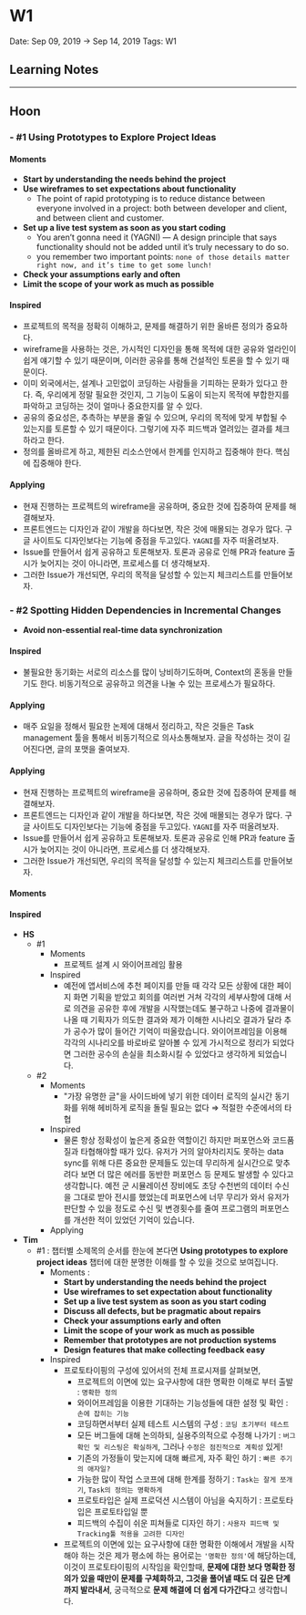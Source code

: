 # W1

Date: Sep 09, 2019 → Sep 14, 2019
Tags: W1

## Learning Notes

---

## **Hoon**

### - #1 Using Prototypes to Explore Project Ideas

#### Moments

- **Start by understanding the needs behind the project**
- **Use wireframes to set expectations about functionality**
  - The point of rapid prototyping is to reduce distance between everyone involved in a project: both between developer and client, and between client and customer.
- **Set up a live test system as soon as you start coding**
  - You aren’t gonna need it (YAGNI) — A design principle that says functionality should not be added until it’s truly necessary to do so.
  - you remember two important points: `none of those details matter right now, and it’s time to get some lunch!`
- **Check your assumptions early and often**
- **Limit the scope of your work as much as possible**

#### Inspired

- 프로젝트의 목적을 정확히 이해하고, 문제를 해결하기 위한 올바른 정의가 중요하다.
- wireframe을 사용하는 것은, 가시적인 디자인을 통해 목적에 대한 공유와 얼라인이 쉽게 얘기할 수 있기 때문이며, 이러한 공유를 통해 건설적인 토론을 할 수 있기 때문이다.
- 이미 외국에서는, 설계나 고민없이 코딩하는 사람들을 기피하는 문화가 있다고 한다. 즉, 우리에게 정말 필요한 것인지, 그 기능이 도움이 되는지 목적에 부합한지를 파악하고 코딩하는 것이 얼마나 중요한지를 알 수 있다.
- 공유의 중요성은, 추측하는 부분을 줄일 수 있으며, 우리의 목적에 맞게 부합될 수 있는지를 토론할 수 있기 때문이다. 그렇기에 자주 피드백과 열려있는 결과를 체크하라고 한다.
- 정의를 올바르게 하고, 제한된 리소스안에서 한계를 인지하고 집중해야 한다. 핵심에 집중해야 한다.

#### Applying

- 현재 진행하는 프로젝트의 wireframe을 공유하며, 중요한 것에 집중하여 문제를 해결해보자.
- 프론트엔드는 디자인과 같이 개발을 하다보면, 작은 것에 매몰되는 경우가 많다. 구글 사이트도 디자인보다는 기능에 중점을 두고있다. `YAGNI`를 자주 떠올려보자.
- Issue를 만들어서 쉽게 공유하고 토론해보자. 토론과 공유로 인해 PR과 feature 출시가 늦어지는 것이 아니라면, 프로세스를 더 생각해보자.
- 그러한 Issue가 개선되면, 우리의 목적을 달성할 수 있는지 체크리스트를 만들어보자.

### - #2 Spotting Hidden Dependencies in Incremental Changes

- **Avoid non-essential real-time data synchronization**

#### Inspired

- 불필요한 동기화는 서로의 리소스를 많이 낭비하기도하며, Context의 혼동을 만들기도 한다. 비동기적으로 공유하고 의견을 나눌 수 있는 프로세스가 필요하다.

#### Applying

- 매주 요일을 정해서 필요한 논제에 대해서 정리하고, 작은 것들은 Task management 툴을 통해서 비동기적으로 의사소통해보자. 글을 작성하는 것이 길어진다면, 글의 포맷을 줄여보자.

#### Applying

- 현재 진행하는 프로젝트의 wireframe을 공유하며, 중요한 것에 집중하여 문제를 해결해보자.
- 프론트엔드는 디자인과 같이 개발을 하다보면, 작은 것에 매몰되는 경우가 많다. 구글 사이트도 디자인보다는 기능에 중점을 두고있다. `YAGNI`를 자주 떠올려보자.
- Issue를 만들어서 쉽게 공유하고 토론해보자. 토론과 공유로 인해 PR과 feature 출시가 늦어지는 것이 아니라면, 프로세스를 더 생각해보자.
- 그러한 Issue가 개선되면, 우리의 목적을 달성할 수 있는지 체크리스트를 만들어보자.

#### Moments

#### Inspired

- **HS**
  - #1
    - Moments
      - 프로젝트 설계 시 와이어프레임 활용
    - Inspired
      - 예전에 앱서비스에 추천 페이지를 만들 때 각각 모든 상황에 대한 페이지 화면 기획을 받았고 회의를 여러번 거쳐 각각의 세부사항에 대해 서로 의견을 공유한 후에 개발을 시작했는데도 불구하고 나중에 결과물이 나올 때 기획자가 의도한 결과와 제가 이해한 시나리오 결과가 달라 추가 공수가 많이 들어간 기억이 떠올랐습니다. 와이어프레임을 이용해 각각의 시나리오를 바로바로 알아볼 수 있게 가시적으로 정리가 되었다면 그러한 공수의 손실을 최소화시킬 수 있었다고 생각하게 되었습니다.
  - #2
    - Moments
      - "가장 유명한 글"을 사이드바에 넣기 위한 데이터 로직의 실시간 동기화를 위해 헤비하게 로직을 돌릴 필요는 없다 ⇒ 적절한 수준에서의 타협
    - Inspired
      - 물론 항상 정확성이 높은게 중요한 역할이긴 하지만 퍼포먼스와 코드품질과 타협해야할 때가 있다. 유저가 거의 알아차리지도 못하는 data sync를 위해 다른 중요한 문제들도 있는데 무리하게 실시간으로 맞추려다 보면 더 많은 에러를 동반한 퍼포먼스 등 문제도 발생할 수 있다고 생각합니다. 예전 군 시뮬레이션 장비에도 초당 수천번의 데이터 수신을 그대로 받아 전시를 했었는데 퍼포먼스에 너무 무리가 와서 유저가 판단할 수 있을 정도로 수신 및 변경횟수를 줄여 프로그램의 퍼포먼스를 개선한 적이 있었던 기억이 있습니다.
    - Applying
- **Tim**
  - #1 : 챕터별 소제목의 순서를 한눈에 본다면 **Using prototypes to explore project ideas** 챕터에 대한 분명한 이해를 할 수 있을 것으로 보여집니다.
    - Moments :
      - **Start by understanding the needs behind the project**
      - **Use wireframes to set expectation about functionality**
      - **Set up a live test system as soon as you start coding**
      - **Discuss all defects, but be pragmatic about repairs**
      - **Check your assumptions early and often**
      - **Limit the scope of your work as much as possible**
      - **Remember that prototypes are not production systems**
      - **Design features that make collecting feedback easy**
    - Inspired
      - 프로토타이핑의 구성에 있어서의 전체 프로시져를 살펴보면,
        - 프로젝트의 이면에 있는 요구사항에 대한 명확한 이해로 부터 출발 : `명확한 정의`
        - 와이어프레임을 이용한 기대하는 기능성들에 대한 설정 및 확인 : `손에 잡히는 기능`
        - 코딩하면서부터 실제 테스트 시스템의 구성 : `코딩 초기부터 테스트`
        - 모든 버그들에 대해 논의하되, 실용주의적으로 수정해 나가기 : `버그 확인 및 리스팅은 확실하게`, 그러나 `수정은 점진적으로 계획성` 있게!
        - 기존의 가정들이 맞는지에 대해 빠르게, 자주 확인 하기 : `빠른 주기의 애자일?`
        - 가능한 많이 작업 스코프에 대해 한계를 정하기 : `Task는 잘게 쪼개기`, `Task의 정의는 명확하게`
        - 프로토타입은 실제 프로덕션 시스템이 아님을 숙지하기 : 프로토타입은 프로토타입일 뿐
        - 피드백의 수집이 쉬운 피쳐들로 디자인 하기 : `사용자 피드백 및 Tracking툴 적용을 고려한 디자인`
      - 프로젝트의 이면에 있는 요구사항에 대한 명확한 이해에서 개발을 시작해야 하는 것은 제가 평소에 하는 용어로는 `'명확한 정의'`에 해당하는데, 이것이 프로토타이핑의 시작임을 확인할때, **문제에 대한 보다 명확한 정의가 있을 때만이 문제를 구체화하고, 그것을 풀어낼 때도 더 깊은 단계까지 발라내서**, 궁극적으로 **문제 해결에 더 쉽게 다가간다**고 생각합니다.
